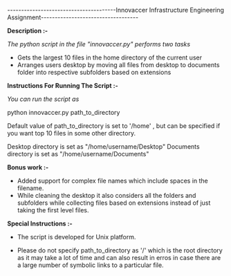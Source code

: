 ---------------------------------------Innovaccer Infrastructure Engineering Assignment-----------------------------------


**Description :-**

*The python script in the file "innovaccer.py" performs two tasks* 
	
- Gets the largest 10 files in the home directory of the current user
- Arranges users desktop by moving all files from desktop to documents folder into respective subfolders based on extensions

            

**Instructions For Running The Script :-**

*You can run the script as*   
	
python innovaccer.py path_to_directory

Default value of path_to_directory is set to '/home' , but can be specified if you want top 10 files in some other directory.

Desktop directory is set as "/home/username/Desktop"
Documents directory is set as "/home/username/Documents"

           
 **Bonus work :-**

 - Added support for complex file names which include spaces in the filename.
 - While cleaning the desktop it also considers all the folders and subfolders while collecting files based on extensions instead of just taking the first level files.


           
 **Special Instructions :-**

 - The script is developed for Unix platform.

 - Please do not specify path_to_directory as '/' which is the root directory as it may take a lot of time and can also result in erros in case there are a large number of symbolic links to a particular file.

